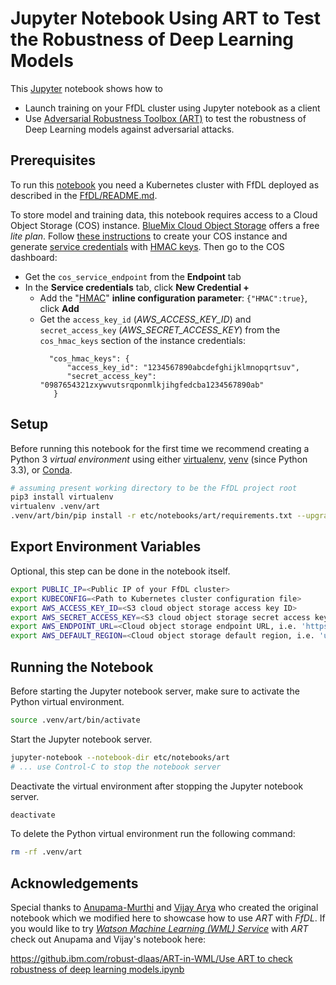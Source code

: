 # Jupyter Notebook Using ART to Test the Robustness of Deep Learning Models

This [Jupyter](http://jupyter.org/install) notebook shows how to 

- Launch training on your FfDL cluster using Jupyter notebook as a client
- Use [Adversarial Robustness Toolbox (ART)](https://github.com/IBM/adversarial-robustness-toolbox) to test the robustness of Deep Learning models against adversarial attacks.

## Prerequisites

To run this [notebook](ART_model_robustness_check.ipynb) you need a Kubernetes cluster with FfDL deployed as described
in the [FfDL/README.md](/README.md).

To store model and training data, this notebook requires access to a Cloud Object Storage (COS) instance.
[BlueMix Cloud Object Storage](https://console.bluemix.net/catalog/services/cloud-object-storage) offers a free 
*lite plan*. 
Follow [these instructions](https://dataplatform.ibm.com/docs/content/analyze-data/ml_dlaas_object_store.html)
to create your COS instance and generate [service credentials](https://console.bluemix.net/docs/services/cloud-object-storage/iam/service-credentials.html#service-credentials)
with [HMAC keys](https://console.bluemix.net/docs/services/cloud-object-storage/hmac/credentials.html#using-hmac-credentials).
Then go to the COS dashboard:
- Get the `cos_service_endpoint` from the **Endpoint** tab
- In the **Service credentials** tab, click **New Credential +** 
  - Add the "[HMAC](https://console.bluemix.net/docs/services/cloud-object-storage/hmac/credentials.html#using-hmac-credentials)"
    **inline configuration parameter**: `{"HMAC":true}`, click **Add**
  - Get the `access_key_id` (*AWS_ACCESS_KEY_ID*) and `secret_access_key` (*AWS_SECRET_ACCESS_KEY*) 
    from the `cos_hmac_keys` section of the instance credentials:
    ```
      "cos_hmac_keys": {
          "access_key_id": "1234567890abcdefghijklmnopqrtsuv",
          "secret_access_key": "0987654321zxywvutsrqponmlkjihgfedcba1234567890ab"
       }
    ```

## Setup

Before running this notebook for the first time we recommend creating a Python 3 *virtual environment* using either
[virtualenv](https://pypi.org/project/virtualenv/), [venv](https://docs.python.org/3/library/venv.html) (since Python 3.3),
or [Conda](https://conda.io/docs/user-guide/tasks/manage-environments.html).

```bash
# assuming present working directory to be the FfDL project root
pip3 install virtualenv
virtualenv .venv/art
.venv/art/bin/pip install -r etc/notebooks/art/requirements.txt --upgrade
```

## Export Environment Variables

Optional, this step can be done in the notebook itself.

```bash
export PUBLIC_IP=<Public IP of your FfDL cluster>
export KUBECONFIG=<Path to Kubernetes cluster configuration file>
export AWS_ACCESS_KEY_ID=<S3 cloud object storage access key ID>              
export AWS_SECRET_ACCESS_KEY=<S3 cloud object storage secret access key>
export AWS_ENDPOINT_URL=<Cloud object storage endpoint URL, i.e. 'https://s3-api.us-geo.objectstorage.softlayer.net'>
export AWS_DEFAULT_REGION=<Cloud object storage default region, i.e. 'us-east-1'>
```

## Running the Notebook

Before starting the Jupyter notebook server, make sure to activate the Python virtual environment.

```bash
source .venv/art/bin/activate
```

Start the Jupyter notebook server.

```bash
jupyter-notebook --notebook-dir etc/notebooks/art
# ... use Control-C to stop the notebook server
```

Deactivate the virtual environment after stopping the Jupyter notebook server.

```bash
deactivate
```

To delete the Python virtual environment run the following command:

```bash
rm -rf .venv/art
```

## Acknowledgements

Special thanks to [Anupama-Murthi](https://github.ibm.com/Anupama-Murthi) and [Vijay Arya](https://github.ibm.com/vijay-arya)
who created the original notebook which we modified here to showcase how to use *ART* with *FfDL*.
If you would like to try *[Watson Machine Learning (WML) Service](https://console.bluemix.net/catalog/services/machine-learning)* 
with *ART* check out Anupama and Vijay's notebook here:

[https://github.ibm.com/robust-dlaas/ART-in-WML/Use ART to check robustness of deep learning models.ipynb](https://github.ibm.com/robust-dlaas/ART-in-WML/blob/master/Use%20ART%20to%20check%20robustness%20of%20deep%20learning%20models.ipynb)
